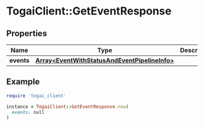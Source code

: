 # TogaiClient::GetEventResponse

## Properties

| Name | Type | Description | Notes |
| ---- | ---- | ----------- | ----- |
| **events** | [**Array&lt;EventWithStatusAndEventPipelineInfo&gt;**](EventWithStatusAndEventPipelineInfo.md) |  |  |

## Example

```ruby
require 'togai_client'

instance = TogaiClient::GetEventResponse.new(
  events: null
)
```

